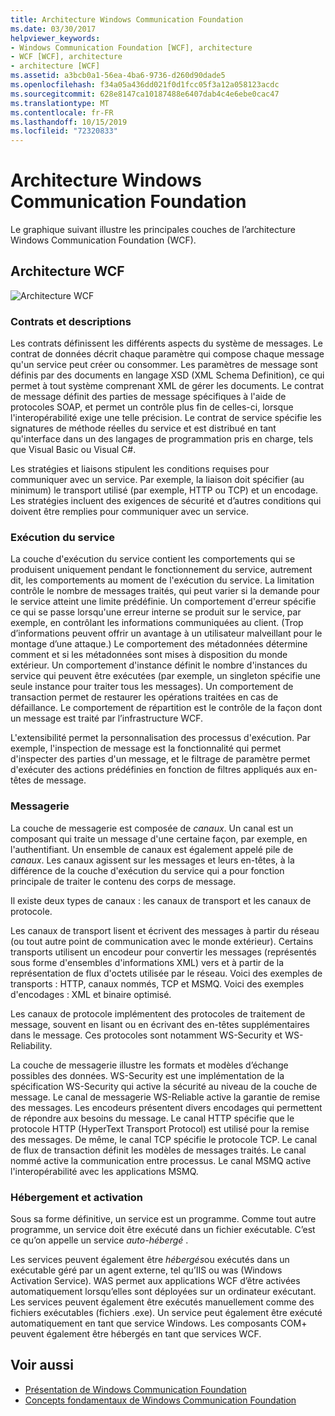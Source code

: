 ```yaml
---
title: Architecture Windows Communication Foundation
ms.date: 03/30/2017
helpviewer_keywords:
- Windows Communication Foundation [WCF], architecture
- WCF [WCF], architecture
- architecture [WCF]
ms.assetid: a3bcb0a1-56ea-4ba6-9736-d260d90dade5
ms.openlocfilehash: f34a05a436dd021f0d1fcc05f3a12a058123acdc
ms.sourcegitcommit: 628e8147ca10187488e6407dab4c4e6ebe0cac47
ms.translationtype: MT
ms.contentlocale: fr-FR
ms.lasthandoff: 10/15/2019
ms.locfileid: "72320833"
---
```

# <a name="windows-communication-foundation-architecture"></a>Architecture Windows Communication Foundation
Le graphique suivant illustre les principales couches de l’architecture Windows Communication Foundation (WCF).  
  
## <a name="wcf-architecture"></a>Architecture WCF  
 ![Architecture WCF](./media/wcf-architecture.gif "WCF_Architecture")  
  
### <a name="contracts-and-descriptions"></a>Contrats et descriptions  
 Les contrats définissent les différents aspects du système de messages. Le contrat de données décrit chaque paramètre qui compose chaque message qu'un service peut créer ou consommer. Les paramètres de message sont définis par des documents en langage XSD (XML Schema Definition), ce qui permet à tout système comprenant XML de gérer les documents. Le contrat de message définit des parties de message spécifiques à l'aide de protocoles SOAP, et permet un contrôle plus fin de celles-ci, lorsque l'interopérabilité exige une telle précision. Le contrat de service spécifie les signatures de méthode réelles du service et est distribué en tant qu'interface dans un des langages de programmation pris en charge, tels que Visual Basic ou Visual C#.  
  
 Les stratégies et liaisons stipulent les conditions requises pour communiquer avec un service.  Par exemple, la liaison doit spécifier (au minimum) le transport utilisé (par exemple, HTTP ou TCP) et un encodage. Les stratégies incluent des exigences de sécurité et d’autres conditions qui doivent être remplies pour communiquer avec un service.  
  
### <a name="service-runtime"></a>Exécution du service  
 La couche d'exécution du service contient les comportements qui se produisent uniquement pendant le fonctionnement du service, autrement dit, les comportements au moment de l'exécution du service. La limitation contrôle le nombre de messages traités, qui peut varier si la demande pour le service atteint une limite prédéfinie. Un comportement d'erreur spécifie ce qui se passe lorsqu'une erreur interne se produit sur le service, par exemple, en contrôlant les informations communiquées au client. (Trop d’informations peuvent offrir un avantage à un utilisateur malveillant pour le montage d’une attaque.) Le comportement des métadonnées détermine comment et si les métadonnées sont mises à disposition du monde extérieur. Un comportement d'instance définit le nombre d'instances du service qui peuvent être exécutées (par exemple, un singleton spécifie une seule instance pour traiter tous les messages). Un comportement de transaction permet de restaurer les opérations traitées en cas de défaillance. Le comportement de répartition est le contrôle de la façon dont un message est traité par l’infrastructure WCF.  
  
 L'extensibilité permet la personnalisation des processus d'exécution. Par exemple, l'inspection de message est la fonctionnalité qui permet d'inspecter des parties d'un message, et le filtrage de paramètre permet d'exécuter des actions prédéfinies en fonction de filtres appliqués aux en-têtes de message.  
  
### <a name="messaging"></a>Messagerie  
 La couche de messagerie est composée de *canaux*. Un canal est un composant qui traite un message d'une certaine façon, par exemple, en l'authentifiant. Un ensemble de canaux est également appelé pile de *canaux*. Les canaux agissent sur les messages et leurs en-têtes, à la différence de la couche d'exécution du service qui a pour fonction principale de traiter le contenu des corps de message.  
  
 Il existe deux types de canaux : les canaux de transport et les canaux de protocole.  
  
 Les canaux de transport lisent et écrivent des messages à partir du réseau (ou tout autre point de communication avec le monde extérieur). Certains transports utilisent un encodeur pour convertir les messages (représentés sous forme d'ensembles d'informations XML) vers et à partir de la représentation de flux d'octets utilisée par le réseau. Voici des exemples de transports : HTTP, canaux nommés, TCP et MSMQ. Voici des exemples d'encodages : XML et binaire optimisé.  
  
 Les canaux de protocole implémentent des protocoles de traitement de message, souvent en lisant ou en écrivant des en-têtes supplémentaires dans le message. Ces protocoles sont notamment WS-Security et WS-Reliability.  
  
 La couche de messagerie illustre les formats et modèles d’échange possibles des données. WS-Security est une implémentation de la spécification WS-Security qui active la sécurité au niveau de la couche de message. Le canal de messagerie WS-Reliable active la garantie de remise des messages. Les encodeurs présentent divers encodages qui permettent de répondre aux besoins du message. Le canal HTTP spécifie que le protocole HTTP (HyperText Transport Protocol) est utilisé pour la remise des messages. De même, le canal TCP spécifie le protocole TCP. Le canal de flux de transaction définit les modèles de messages traités. Le canal nommé active la communication entre processus. Le canal MSMQ active l'interopérabilité avec les applications MSMQ.  
  
### <a name="hosting-and-activation"></a>Hébergement et activation  
 Sous sa forme définitive, un service est un programme. Comme tout autre programme, un service doit être exécuté dans un fichier exécutable. C’est ce qu’on appelle un service *auto-hébergé* .  
  
 Les services peuvent également être *hébergés*ou exécutés dans un exécutable géré par un agent externe, tel qu’IIS ou was (Windows Activation Service). WAS permet aux applications WCF d’être activées automatiquement lorsqu’elles sont déployées sur un ordinateur exécutant. Les services peuvent également être exécutés manuellement comme des fichiers exécutables (fichiers .exe). Un service peut également être exécuté automatiquement en tant que service Windows. Les composants COM+ peuvent également être hébergés en tant que services WCF.  
  
## <a name="see-also"></a>Voir aussi

- [Présentation de Windows Communication Foundation](whats-wcf.md)
- [Concepts fondamentaux de Windows Communication Foundation](fundamental-concepts.md)
